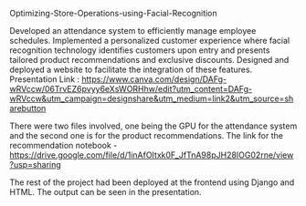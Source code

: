 Optimizing-Store-Operations-using-Facial-Recognition

Developed an attendance system to efficiently manage employee schedules. Implemented a personalized customer experience where facial recognition technology identifies customers upon entry and presents tailored product recommendations and exclusive discounts. Designed and deployed a website to facilitate the integration of these features. Presentation Link : https://www.canva.com/design/DAFg-wRVccw/06TrvEZ6pvyy6eXsWORHhw/edit?utm_content=DAFg-wRVccw&utm_campaign=designshare&utm_medium=link2&utm_source=sharebutton

There were two files involved, one being the GPU for the attendance system and the second one is for the product recommendations. The link for the recommendation notebook - https://drive.google.com/file/d/1inAfOItxk0F_JfTnA98pJH28IOG02rne/view?usp=sharing

The rest of the project had been deployed at the frontend using Django and HTML. The output can be seen in the presentation.
